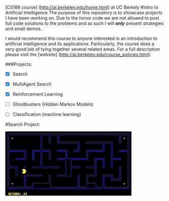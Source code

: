 [CS188 course] (http://ai.berkeley.edu/home.html) at UC Berkely
#Intro to Artificial Intelligence
The purpose of this repository is to showcase projects I have been working on. Due to the honor code we are not allowed to post full code solutions to the problems and as such I will ***only*** present strategies and small demos.

I would recommend this course to anyone interested in an introduction to artificial intelligence and its applications. Particularly, the course does a very good job of tying together several related areas. For a full description please visit the [website] (http://ai.berkeley.edu/course_policies.html).

###Projects:
- [x] Search
- [x] MultiAgent Search
- [x] Reinforcement Learning
- [ ] Ghostbusters (Hidden Markov Models)
- [ ] Classification (machine learning)



#Search Project:

![alt text](https://github.com/ced92/cs188-AI/raw/master/Screenshots/searchProject.gif "A* Search")
